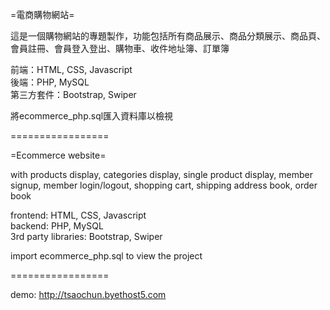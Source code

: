 =電商購物網站=

這是一個購物網站的專題製作，功能包括所有商品展示、商品分類展示、商品頁、會員註冊、會員登入登出、購物車、收件地址簿、訂單簿

前端：HTML, CSS, Javascript  
後端：PHP, MySQL  
第三方套件：Bootstrap, Swiper  
  
將ecommerce_php.sql匯入資料庫以檢視  
  
=================
  
=Ecommerce website=

with products display, categories display, single product display, member signup, member login/logout, shopping cart, shipping address book, order book  
  
frontend: HTML, CSS, Javascript  
backend: PHP, MySQL  
3rd party libraries: Bootstrap, Swiper  
  
import ecommerce_php.sql to view the project  

=================  
  
demo: http://tsaochun.byethost5.com




